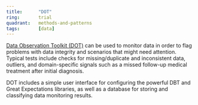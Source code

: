 ```yaml
---
title:      "DOT"
ring:       trial
quadrant:   methods-and-patterns
tags:       [data]
---
```


[Data Observation Toolkit (DOT)](https://github.com/datakind/Data-Observation-Toolkit) can be used to monitor data in order to flag problems with data integrity and scenarios that might need attention. 
Typical tests include checks for missing/duplicate and inconsistent data, outliers, and domain-specific signals such as a missed follow-up medical treatment after initial diagnosis.

DOT includes a simple user interface for configuring the powerful DBT and Great Expectations libraries, as well as a database for storing and classifying data monitoring results.